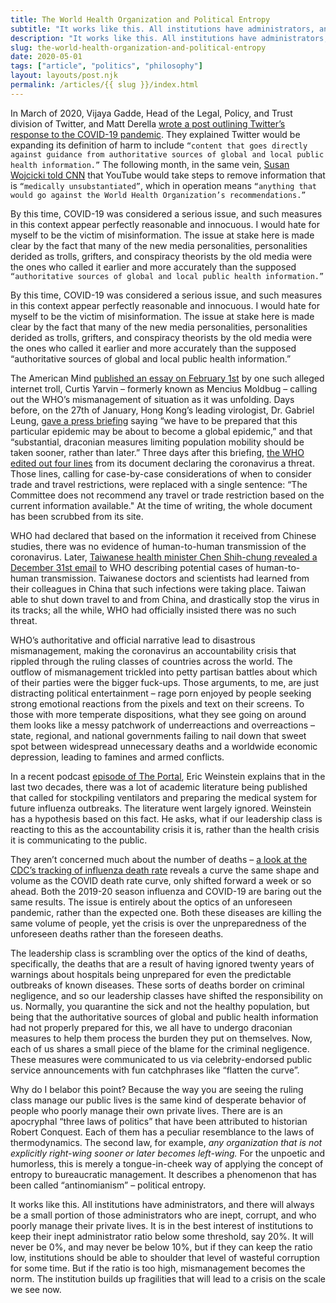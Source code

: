 ```yaml
---
title: The World Health Organization and Political Entropy
subtitle: "It works like this. All institutions have administrators, and there will always be a small portion of those administrators who are inept, corrupt, and who poorly manage their private lives."
description: "It works like this. All institutions have administrators, and there will always be a small portion of those administrators who are inept, corrupt, and who poorly manage their private lives."
slug: the-world-health-organization-and-political-entropy
date: 2020-05-01
tags: ["article", "politics", "philosophy"]
layout: layouts/post.njk
permalink: /articles/{{ slug }}/index.html
---
```


In March of 2020, Vijaya Gadde, Head of the Legal, Policy, and Trust division of Twitter, and Matt Derella [wrote a post outlining Twitter’s response to the COVID-19 pandemic](https://blog.twitter.com/en_us/topics/company/2020/An-update-on-our-continuity-strategy-during-COVID-19.html). They explained Twitter would be expanding its definition of harm to include `“content that goes directly against guidance from authoritative sources of global and local public health information.”` The following month, in the same vein, [Susan Wojcicki told CNN](https://edition.cnn.com/videos/business/2020/04/19/inside-youtubes-numerous-policy-changes-during-the-pandemic.cnn/video/playlists/business-reliable-sources/) that YouTube would take steps to remove information that is `“medically unsubstantiated”`, which in operation means `“anything that would go against the World Health Organization’s recommendations.”`

By this time, COVID-19 was considered a serious issue, and such measures in this context appear perfectly reasonable and innocuous. I would hate for myself to be the victim of misinformation. The issue at stake here is made clear by the fact that many of the new media personalities, personalities derided as trolls, grifters, and conspiracy theorists by the old media were the ones who called it earlier and more accurately than the supposed `“authoritative sources of global and local public health information.”`

By this time, COVID-19 was considered a serious issue, and such measures in this context appear perfectly reasonable and innocuous. I would hate for myself to be the victim of misinformation. The issue at stake here is made clear by the fact that many of the new media personalities, personalities derided as trolls, grifters, and conspiracy theorists by the old media were the ones who called it earlier and more accurately than the supposed “authoritative sources of global and local public health information.”

The American Mind [published an essay on February 1st](https://americanmind.org/essays/rip-globalism-dead-of-coronavirus/) by one such alleged internet troll, Curtis Yarvin – formerly known as Mencius Moldbug – calling out the WHO’s mismanagement of situation as it was unfolding. Days before, on the 27th of January, Hong Kong’s leading virologist, Dr. Gabriel Leung, [gave a press briefing](https://www.straitstimes.com/asia/east-asia/wuhan-virus-draconian-travel-curbs-needed-to-halt-spread-say-scientists) saying “we have to be prepared that this particular epidemic may be about to become a global epidemic,” and that “substantial, draconian measures limiting population mobility should be taken sooner, rather than later.” Three days after this briefing, [the WHO edited out four lines](https://cnsnews.com/article/international/patrick-goodenough/coronavirus-who-scrubbed-website-document-underline) from its document declaring the coronavirus a threat. Those lines, calling for case-by-case considerations of when to consider trade and travel restrictions, were replaced with a single sentence: “The Committee does not recommend any travel or trade restriction based on the current information available." At the time of writing, the whole document has been scrubbed from its site.

WHO had declared that based on the information it received from Chinese studies, there was no evidence of human-to-human transmission of the coronavirus. Later, [Taiwanese health minister Chen Shih-chung revealed a December 31st email](https://www.thesun.co.uk/news/11395934/taiwan-coronavirus-warning-who-human-transmission-china/) to WHO describing potential cases of human-to-human transmission. Taiwanese doctors and scientists had learned from their colleagues in China that such infections were taking place. Taiwan able to shut down travel to and from China, and drastically stop the virus in its tracks; all the while, WHO had officially insisted there was no such threat.

WHO’s authoritative and official narrative lead to disastrous mismanagement, making the coronavirus an accountability crisis that rippled through the ruling classes of countries across the world. The outflow of mismanagement trickled into petty partisan battles about which of their parties were the bigger fuck-ups. Those arguments, to me, are just distracting political entertainment – rage porn enjoyed by people seeking strong emotional reactions from the pixels and text on their screens. To those with more temperate dispositions, what they see going on around them looks like a messy patchwork of underreactions and overreactions – state, regional, and national governments failing to nail down that sweet spot between widespread unnecessary deaths and a worldwide economic depression, leading to famines and armed conflicts.

In a recent podcast [episode of The Portal](https://www.youtube.com/watch?v=_b4qKv1Ctv8&t=753s), Eric Weinstein explains that in the last two decades, there was a lot of academic literature being published that called for stockpiling ventilators and preparing the medical system for future influenza outbreaks. The literature went largely ignored. Weinstein has a hypothesis based on this fact. He asks, what if our leadership class is reacting to this as the accountability crisis it is, rather than the health crisis it is communicating to the public.

They aren’t concerned much about the number of deaths – [a look at the CDC’s tracking of influenza death rate](https://gis.cdc.gov/grasp/fluview/mortality.html) reveals a curve the same shape and volume as the COVID death rate curve, only shifted forward a week or so ahead. Both the 2019-20 season influenza and COVID-19 are baring out the same results. The issue is entirely about the optics of an unforeseen pandemic, rather than the expected one. Both these diseases are killing the same volume of people, yet the crisis is over the unpreparedness of the unforeseen deaths rather than the foreseen deaths.

The leadership class is scrambling over the optics of the kind of deaths, specifically, the deaths that are a result of having ignored twenty years of warnings about hospitals being unprepared for even the predictable outbreaks of known diseases. These sorts of deaths border on criminal negligence, and so our leadership classes have shifted the responsibility on us. Normally, you quarantine the sick and not the healthy population, but being that the authoritative sources of global and public health information had not properly prepared for this, we all have to undergo draconian measures to help them process the burden they put on themselves. Now, each of us shares a small piece of the blame for the criminal negligence. These measures were communicated to us via celebrity-endorsed public service announcements with fun catchphrases like “flatten the curve”.

Why do I belabor this point? Because the way you are seeing the ruling class manage our public lives is the same kind of desperate behavior of people who poorly manage their own private lives. There are is an apocryphal “three laws of politics” that have been attributed to historian Robert Conquest. Each of them has a peculiar resemblance to the laws of thermodynamics. The second law, for example, _any organization that is not explicitly right-wing sooner or later becomes left-wing._ For the unpoetic and humorless, this is merely a tongue-in-cheek way of applying the concept of entropy to bureaucratic management. It describes a phenomenon that has been called “antinomianism” – political entropy.

It works like this. All institutions have administrators, and there will always be a small portion of those administrators who are inept, corrupt, and who poorly manage their private lives. It is in the best interest of institutions to keep their inept administrator ratio below some threshold, say 20%. It will never be 0%, and may never be below 10%, but if they can keep the ratio low, institutions should be able to shoulder that level of wasteful corruption for some time. But if the ratio is too high, mismanagement becomes the norm. The institution builds up fragilities that will lead to a crisis on the scale we see now.
